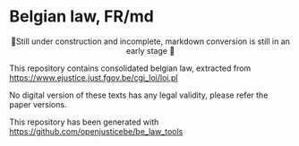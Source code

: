 # Belgian law, FR/md
<center> 🚧Still under construction and incomplete, markdown conversion is still in an early stage 🚧</center>

This repository contains consolidated belgian law, extracted from https://www.ejustice.just.fgov.be/cgi_loi/loi.pl

No digital version of these texts has any legal validity, please refer the paper versions.

This repository has been generated with https://github.com/openjusticebe/be_law_tools

